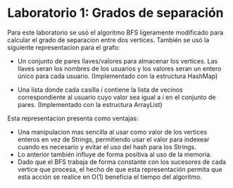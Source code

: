 # Laboratorio 1: Grados de separación

Para este laboratorio se usó el algoritmo BFS ligeramente modificado para calcular el grado 
de separacion entre dos vertices. También se usó la siguiente representacion para el grafo:

  - Un conjunto de pares llaves/valores para almacenar los vertices. Las llaves seran
    los nombres de los usuarios y los valores seran un entero único para cada usuario.
    (Implementado con la estructura HashMap)
    
  - Una lista donde cada casilla _i_ contiene la lista de vecinos correspondiente al usuario
    cuyo valor sea igual a _i_ en el conjunto de pares.
    (Implementado con la estructura ArrayList)

Esta representacion presenta como ventajas:

  - Una manipulacion mas sencilla al usar como valor de los vertices enteros en vez de Strings,
    permitiendo usar el valor para indexear cuando es necesario y evitar el uso del hash
    para los Strings.
  - Lo anterior también influye de forma positiva al uso de la memoria.
  - Dado que el BFS trabaja de forma constante con los sucesores de cada vertice que procesa,
    el hecho de que esta representación permita que esta acción se realice en O(1) beneficia
    el tiempo del algoritmo.
    
